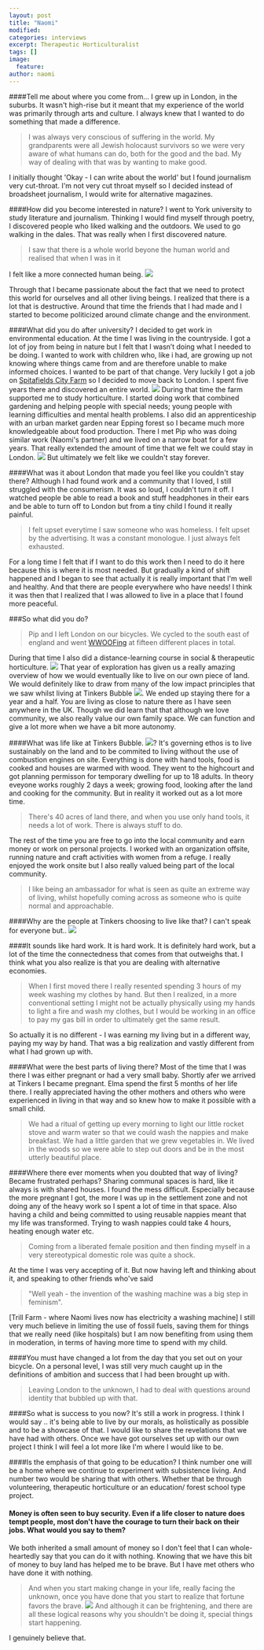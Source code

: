 ```yaml
---
layout: post
title: "Naomi"
modified:
categories: interviews
excerpt: Therapeutic Horticulturalist
tags: []
image:
  feature:
author: naomi
---
```


####Tell me about where you come from...
I grew up in London, in the suburbs. It wasn't high-rise but it meant that my experience of the world was primarily through arts and culture. I always knew that I wanted to do something that made a difference.

>I was always very conscious of suffering in the world. My grandparents were all Jewish holocaust survivors so we were very aware of what humans can do, both for the good and the bad. My way of dealing with that was by wanting to make good.

I initially thought 'Okay - I can write about the world' but I found journalism very cut-throat. I'm not very cut throat myself so I decided instead of broadsheet journalism, I would write for alternative magazines.

####How did you become interested in nature?
I went to York university to study literature and journalism. Thinking I would find myself through poetry, I discovered people who liked walking and the outdoors. We used to go walking in the dales. That was really when I first discovered nature.

>I saw that there is a whole world beyone the human world and realised that when I was in it
<span data-clip="estranged" class="hover_clip">
I felt like a more connected human being. <img src="{{site.url}}/images/speaker.png"></span>

Through that I became passionate about the fact that we need to protect this world for ourselves and all other living beings. I realized that there is a lot that is destructive. Around that time the friends that I had made and I started to become politicized around climate change and the environment.

####What did you do after university?
I decided to get work in environmental education. At the time I was living in the countryside. I got a lot of joy from being in nature but I felt that I wasn’t doing what I needed to be doing. I wanted to work with children who, like i had, are growing up not knowing where things came from and are therefore unable to make informed choices. I wanted to be part of that change. Very luckily I got a job on [Spitafields City Farm]() so I decided to move back to London. I spent five years there <span data-clip="community" class="hover_clip">and discovered an entire world. <img src="{{site.url}}/images/speaker.png"></span> During that time the farm supported me to study horticulture. I started doing  work that combined gardening and helping people with special needs; young people with learning difficulties and mental health problems. I also did an apprenticeship with an urban market garden near Epping forest so I became much more knowledgeable about food production. There I met Pip who was doing similar work (Naomi's partner) and we lived on a narrow boat for a few years. <span data-clip="narrowboat" class="hover_clip">That really extended the amount of time that we felt we could stay in London. <img src="{{site.url}}/images/speaker.png"></span> But ultimately we felt like we couldn't stay forever.

####What was it about London that made you feel like you couldn't stay there?
Although I had found work and a community that I loved, I still struggled with the consumerism. It was so loud, I couldn't turn it off. I watched people be able to read a book and stuff headphones in their ears and be able to turn off to London but from a tiny child I found it really painful.

>I felt upset everytime I saw someone who was homeless. I felt upset by the advertising. It was a constant monologue. I just always felt exhausted.

 For a long time I felt that if I want to do this work then I need to do it here because this is where it is most needed. But gradually a kind of shift happened and I began to see that actually it is really important that I'm well and healthy. And that there are people everywhere who have needs! I think it was then that I realized that I was allowed to live in a place that I found more peaceful.

###So what did you do?
>Pip and I left London on our bicycles. We cycled to the south east of england and went [WWOOFing](http://www.wwoof.net/) at fifteen different places in total.

During that time I also did a distance-learning course <span data-clip="horticulture" class="hover_clip">in social & therapeutic horticulture. <img src="{{site.url}}/images/speaker.png"></span> That year of exploration has given us a really amazing overview of how we would eventually like to live on our own piece of land. We would definitely like to <span data-clip="lowimpact" class="hover_clip">draw from many of the low impact principles that we saw whilst living at Tinkers Bubble <img src="{{site.url}}/images/speaker.png"></span>. We ended up staying there for a year and a half. You are living as close to nature there as I have seen anywhere in the UK. Though we did learn that that although we love community, we also really value our own family space. We can function and give a lot more when we have a bit more autonomy.

####What was life like at <span data-clip ="tinkers" class="hover_clip">Tinkers Bubble. <img src="{{site.url}}/images/speaker.png"></span>?
It's governing ethos is to live sustainably on the land and to be commited to living without the use of combustion engines on site. Everything is done with hand tools, food is cooked and houses are warmed with wood. They went to the highcourt and got planning permisson for temporary dwelling for up to 18 adults. In theory eveyone works roughly 2 days a week; growing food, looking after the land and cooking for the community. But in reality it worked out as a lot more time.

>There's 40 acres of land there, and when you use only hand tools, it needs a lot of work. There is always stuff to do.

The rest of the time you are free to go into the local community and earn money or work on personal projects. I worked with an organization offsite, running nature and craft activities with women from a refuge. I really enjoyed the work onsite but I also really valued being part of the local community.

>I like being an ambassador for what is seen as quite an extreme way of living, whilst hopefully coming across as someone who is quite normal and approachable.

####Why are the people at Tinkers choosing to live like that?
<span data-clip="choices" class="hover_clip">I can't speak for everyone but.. <img src="{{site.url}}/images/speaker.png"></span>

####It sounds like hard work.
It is hard work. It is definitely hard work, but a lot of the time the connectedness that comes from that outweighs that. I think what you also realize is that you are dealing with alternative economies.

>When I first moved there I really resented spending 3 hours of my week washing my clothes by hand. But then I realized, in a more conventional setting I might not be actually physically using my hands to light a fire and wash my clothes, but I would be working in an office to pay my gas bill in order to ultimately get the same result.

So actually it is no different - I was earning my living but in a different way, paying my way by hand.  That was a big realization and vastly different from what I had grown up with.

####What were the best parts of living there?
Most of the time that I was there I was either pregnant or had a very small baby. Shortly afer we arrived at Tinkers I became pregnant. Elma spend the first 5 months of her life there. I really appreciated having the other mothers and others who were experienced in living in that way and so knew how to make it possible with a small child.

>We had a ritual of getting up every morning to light our little rocket stove and warm water so that we could wash the nappies and make breakfast. We had a little garden that we grew vegetables in. We lived in the woods so we were able to step out doors and be in the most utterly beautiful place.

####Where there ever moments when you doubted that way of living? Became frustrated perhaps?
Sharing communal spaces is hard, like it always is with shared houses. I found the mess difficult. Especially because the more pregnant I got, the more I was up in the settlement zone and not doing any of the heavy work so I spent a lot of time in that space. Also having a child and being committed to using reusable nappies meant that my life was transformed. Trying to wash nappies could take 4 hours, heating enough water etc.

>Coming from a liberated female position and then finding myself in a very stereotypical domestic role was quite a shock.

At the time I was very accepting of it. But now having left and thinking about it, and speaking to other friends who've said

>"Well yeah - the invention of the washing machine was a big step in feminism".

[Trill Farm - where Naomi lives now has electricity a washing machine] I still very much believe in limiting the use of fossil fuels, saving them for things that we really need (like hospitals) but I am now benefiting from using them in moderation, in terms of having more time to spend with my child.


####You must have changed a lot from the day that you set out on your bicycle.
On a personal level, I was still very much caught up in the definitions of ambition and success that I had been brought up with.

>Leaving London to the unknown, I had to deal with questions around identity that bubbled up with that.

####So what is success to you now?
It's still a work in progress. I think I would say .. it's being able to live by our morals, as holistically as possible and to be a showcase of that. I would like to share the revelations that we have had with others. Once we have got ourselves set up with our own project I think I will feel a lot more like I'm where I would like to be.

####Is the emphasis of that going to be education?
I think number one will be a home where we continue to experiment with subsistence living. And number two would be sharing that with others. Whether that be through volunteering, therapeutic horticulture or an education/ forest school type project.

#### Money is often seen to buy security. Even if a life closer to nature does tempt people, most don't have the courage to turn their back on their jobs. What would you say to them?
We both inherited a small amount of money so I don't feel that I can whole-heartedly say that you can do it with nothing. Knowing that we have this bit of money to buy land has helped me to be brave. But I have met others who have done it with nothing.

>And when you start making change in your life, really facing the unknown, once you have done that <span data-clip="brave" class="hover_clip">you start to realize that fortune favors the brave. <img src="{{site.url}}/images/speaker.png"></span> And although it can be frightening, and there are all these logical reasons why you shouldn't be doing it, special things start happening.

I genuinely believe that.

<audio id='community'>
<source src='{{site.url}}/assets/audio/naomi/community.m4a'>
Your browser does not support audio so you can't hear the clips that go with this interview :(
</audio>
<audio id="estranged">
	<source src="{{site.url}}/assets/audio/naomi/estranged.m4a">
	Your browser does not support audio so you can't hear the clips that go with this interview :(
</audio>
<audio id="community">
	<source src="{{site.url}}/assets/audio/naomi/community.m4a">
	Your browser does not support audio so you can't hear the clips that go with this interview :(
</audio>
<audio id="narrowboat">
	<source src="{{site.url}}/assets/audio/naomi/narrowboat.m4a">
	Your browser does not support audio so you can't hear the clips that go with this interview :(
</audio>
<audio id="horticulture">
	<source src="{{site.url}}/assets/audio/naomi/horticulture.m4a">
	Your browser does not support audio so you can't hear the clips that go with this interview :(
</audio>
<audio id="tinkers">
	<source src="{{site.url}}/assets/audio/naomi/tinkers.m4a">
	Your browser does not support audio so you can't hear the clips that go with this interview :(
</audio>
<audio id="choices">
	<source src="{{site.url}}/assets/audio/naomi/choices.m4a">
	Your browser does not support audio so you can't hear the clips that go with this interview :(
</audio>
<audio id="lowimpact">
	<source src="{{site.url}}/assets/audio/naomi/lowimpact.m4a">
	Your browser does not support audio so you can't hear the clips that go with this interview :(
</audio>
<audio id="brave">
	<source src="{{site.url}}/assets/audio/naomi/brave.m4a">
	Your browser does not support audio so you can't hear the clips that go with this interview :(
</audio>